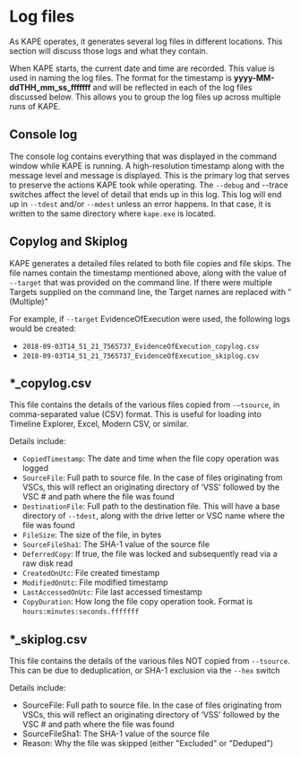 # Log files

As KAPE operates, it generates several log files in different locations. This section will discuss those logs and what they contain.

When KAPE starts, the current date and time are recorded. This value is used in naming the log files. The format for the timestamp is **yyyy-MM-ddTHH_mm_ss_fffffff** and will be reflected in each of the log files discussed below. This allows you to group the log files up across multiple runs of KAPE.

## Console log

The console log contains everything that was displayed in the command window while KAPE is running. A high-resolution timestamp along with the message level and message is displayed. This is the primary log that serves to preserve the actions KAPE took while operating. The `--debug` and --trace switches affect the level of detail that ends up in this log. This log will end up in `--tdest` and/or `--mdest` unless an error happens. In that case, it is written to the same directory where `kape.exe` is located.

## Copylog and Skiplog

KAPE generates a detailed files related to both file copies and file skips. The file names contain the timestamp mentioned above, along with the value of `--target` that was provided on the command line.  If there were multiple Targets supplied on the command line, the Target names are replaced with "(Multiple)"

For example, if `--target` EvidenceOfExecution were used, the following logs would be created:

* `2018-09-03T14_51_21_7565737_EvidenceOfExecution_copylog.csv`
* `2018-09-03T14_51_21_7565737_EvidenceOfExecution_skiplog.csv`

## *_copylog.csv

This file contains the details of the various files copied from `-–tsource`, in comma-separated value (CSV) format. This is useful for loading into Timeline Explorer, Excel, Modern CSV, or similar. 

Details include:

* `CopiedTimestamp`: The date and time when the file copy operation was logged
* `SourceFile`: Full path to source file. In the case of files originating from VSCs, this will reflect an originating directory of ‘VSS’ followed by the VSC # and path where the file was found
* `DestinationFile`: Full path to the destination file. This will have a base directory of `--tdest`, along with the drive letter or VSC name where the file was found
* `FileSize`: The size of the file, in bytes
* `SourceFileSha1`: The SHA-1 value of the source file
* `DeferredCopy`: If true, the file was locked and subsequently read via a raw disk read
* `CreatedOnUtc`: File created timestamp
* `ModifiedOnUtc`: File modified timestamp
* `LastAccessedOnUtc`: File last accessed timestamp
* `CopyDuration`: How long the file copy operation took. Format is `hours:minutes:seconds.fffffff`

## *_skiplog.csv

This file contains the details of the various files NOT copied from `--tsource`. This can be due to deduplication, or SHA-1 exclusion via the `--hex` switch

Details include:

* SourceFile: Full path to source file. In the case of files originating from VSCs, this will reflect an originating directory of ‘VSS’ followed by the VSC # and path where the file was found
* SourceFileSha1: The SHA-1 value of the source file
* Reason: Why the file was skipped (either "Excluded" or "Deduped")
